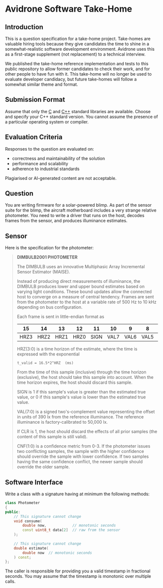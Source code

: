 Avidrone Software Take-Home
===========================

Introduction
------------

This is a question specification for a take-home project. Take-homes are valuable hiring tools
because they give candidates the time to shine in a somewhat-realistic software development
environment. Avidrone uses this as a first-stage supplement (not replacement) to a technical
interview.

We published the take-home reference implementation and tests to this public repository to allow
former candidates to check their work, and for other people to have fun with it. This take-home
will no longer be used to evaluate developer candidacy, but future take-homes will follow a
somewhat similar theme and format.

Submission Format
-----------------

Assume that only the
[C](https://en.wikipedia.org/wiki/C_standard_library) and
[C++](https://en.wikipedia.org/wiki/Standard_Template_Library) standard libraries are available.
Choose and specify your C++ standard version. You cannot assume the presence of a particular
operating system or compiler.

Evaluation Criteria
-------------------

Responses to the question are evaluated on:

- correctness and maintainability of the solution
- performance and scalability
- adherence to industrial standards

Plagiarised or AI-generated content are not acceptable.

Question
--------

You are writing firmware for a solar-powered blimp. As part of the sensor suite for the blimp, the
aircraft motherboard includes a very strange relative photometer. You need to write a driver that
runs on the host, decodes frames from the sensor, and produces illuminance estimates.

Sensor
------

Here is the specification for the photometer:

> **DIMBULB2001 PHOTOMETER**
> 
> The DIMBULB uses an innovative Multiphasic Array Incremental Sensor Estimator (MAISE).
> 
> Instead of producing direct measurements of illuminance, the DIMBULB produces lower and upper
> bound estimates based on varying light conditions. These bound updates allow the connected host
> to converge on a measure of central tendency. Frames are sent from the photometer to the host at
> a variable rate of 500 Hz to 10 kHz depending on bus configuration.
> 
> Each frame is sent in little-endian format as
> 
> | 15   | 14   | 13   | 12   | 11   | 10   | 9    | 8    | 7    | 6    | 5    | 4    | 3    | 2   | 1    | 0    |
> |------|------|------|------|------|------|------|------|------|------|------|------|------|-----|------|------|
> | HRZ3 | HRZ2 | HRZ1 | HRZ0 | SIGN | VAL7 | VAL6 | VAL5 | VAL4 | VAL3 | VAL2 | VAL1 | VAL0 | CLR | CNF1 | CNF0 |  
>
> HRZ(3:0) is a time horizon of the estimate, where the time is expressed with the exponential
> 
>     t_valid = 16.5*2^HRZ  (ms)
> 
> From the time of this sample (inclusive) through the time horizon (exclusive), the host should
> take this sample into account. When the time horizon expires, the host should discard this
> sample.
> 
> SIGN is 1 if this sample's value is greater than the estimated true value, or 0 if this
> sample's value is lower than the estimated true value.
> 
> VAL(7:0) is a signed two's-complement value representing the offset in units of 390 lx from the
> reference illuminance. The reference illuminance is factory-calibrated to 50,000 lx.
> 
> If CLR is 1, the host should discard the effects of all prior samples (the content of this sample
> is still valid).
> 
> CNF(1:0) is a confidence metric from 0-3. If the photometer issues two conflicting samples, the
> sample with the higher confidence should override the sample with lower confidence. If two
> samples having the same confidence conflict, the newer sample should override the older sample.

Software Interface
------------------

Write a class with a signature having at minimum the following methods:

```cpp
class Photometer
{
public:
    // This signature cannot change
    void consume(
        double now,            // monotonic seconds
        const uint8_t data[2]  // raw from the sensor
    );
    
    // This signature cannot change
    double estimate(
        double now  // monotonic seconds
    ) const;
};
```

The caller is responsible for providing you a valid timestamp in fractional seconds. You may assume
that the timestamp is monotonic over multiple calls.
